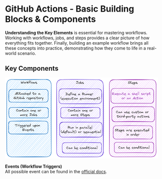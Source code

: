 # GitHub Actions - Basic Building Blocks & Components

**Understanding the Key Elements** is essential for mastering workflows. Working with workflows, jobs, and steps provides a clear picture of how everything fits together. Finally, building an example workflow brings all these concepts into practice, demonstrating how they come to life in a real-world scenario.

## Key Components

![key elements](./images/key-elements.excalidraw.png)

**Events (Workflow Triggers)**<br />
All possible event can be found in the [official docs](https://docs.github.com/en/actions/writing-workflows/choosing-when-your-workflow-runs/events-that-trigger-workflows).
